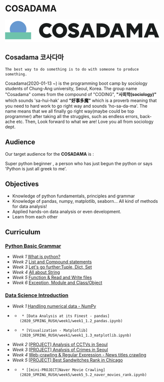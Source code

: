 # COSADAMA



![cosadama](COSADAMA_images/COSADAMA_LOGO(300).png)

## __Cosadama 코사다마__

``` 
The best way to do something is to do with someone to produce something.
```

Cosadama(2020-01-13 ~) is the programming boot camp by sociology students of Chung-Ang university, Seoul, Korea. The group name "Cosadama" comes from the compound of  "CODING", __"사회학(sociology)"__ which sounds 'sa-hui-hak' and **"好事多魔"** which is a proverb meaning that you need to hard work to go right way and sounds 'ho-sa-da-ma'. The name means that we all finally go right way(maybe could be top programmer) after taking all the struggles, such as endless errors, back-ache etc. Then, Look forward to what we are! Love you all from sociology dept. 

## __Audience__

Our target audience for the __COSADAMA__ is : 

Super python beginner , a person who has just begun the python or says 'Python is just all greek to me'.

## __Objectives__

* Knowledge of python fundamentals, principles and grammar
* Knowledge of pandas, numpy, matplotlib, seaborn... All kind of methods for data analysis!
* Applied hands-on data analysis or even development.
* Learn from each other

## __Curriculum__

### [Python Basic Grammar](2019-2020_WINTER/코사다마_파이썬기초문법스터디_커리큘럼.pdf)
* *Week 1* [What is python?](2019-2020_WINTER/week1/코사다마_스터디_1주차_0113.pdf)
* *Week 2* [List and Compound statements](2019-2020_WINTER/week2/코사다마_스터디_2주차_0120.pdf)
* *Week 3* [Let's go further:Tuple, Dict, Set](2019-2020_WINTER/week3/코사다마_스터디_3주차_0127.pdf)
* *Week 4* [All about String](2019-2020_WINTER/week4/코사다마_스터디_4주차_0203.pdf)
* *Week 5* [Function & Read and Write files](2019-2020_WINTER/week5/코사다마_스터디_5주차_0210.pdf)
* *Week 6* [Exception, Module and Class/Object](2019-2020_WINTER/week6/코사다마_스터디_6주차_0220.pdf)

### [Data Science Introduction](2020_SPRING_RUSH/코사다마_2020_봄_커리큘럼.pdf)
* *Week 1* [Handling numerical data - NumPy](2020_SPRING_RUSH/week1/week1_1.1_numpy.ipynb)
* *      * [Data Analysis at its Finest - pandas](2020_SPRING_RUSH/week1/week1_1.2_pandas.ipynb)
* *      * [Visualization - Matplotlib](2020_SPRING_RUSH/week1/week1_1.3_matplotlib.ipynb)
* *Week 2* [[PROJECT] Analysis of CCTVs in Seoul](2020_SPRING_RUSH/week2/week2_2_CCTV_in_Seoul.ipynb)
* *Week 3* [[PROJECT] Analysis of Crimes in Seoul](2020_SPRING_RUSH/week3/week3_3_Crime_in_Seoul.ipynb)
* *Week 4* [Web-crawling & Regular Expression - News titles crawling](2020_SPRING_RUSH/week4/week4_4.1_crawling_&_regularexpression.ipynb)
* *Week 5* [[PROJECT] Best Sandwitches Rank in Chicago](2020_SPRING_RUSH/week5/week5_5.1_best_sandwitches_rank_Chicago.ipynb)
* *      * [[mini-PROJECT]Naver Movie Crawling](2020_SPRING_RUSH/week5/week5_5.2_naver_movies_rank.ipynb)


